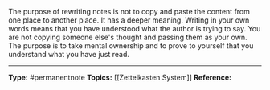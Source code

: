 The purpose of rewriting notes is not to copy and paste the content from one place to another place. It has a deeper meaning. Writing in your own words means that you have understood what the author is trying to say. You are not copying someone else's thought and passing them as your own. The purpose is to take mental ownership and to prove to yourself that you understand what you have just read. 


----
**Type:** #permanentnote 
**Topics:** [[Zettelkasten System]]
**Reference:** 

